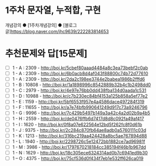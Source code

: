 1주차 문자열, 누적합, 구현
===

개념강의
● [1주차개념강의]
● [블로그글]https://blog.naver.com/jhc9639/222283814653

추천문제와 답[15문제]
===

- [ ] 1 - A : 2309 - http://boj.kr/5cbef80aaad4484a8c3ea73bebf2c0ab
- [ ] 1 - A : 2309 - http://boj.kr/6b0acb8d4af043f88800c74b72d77610
- [ ] 1 - A : 2309 - http://boj.kr/2da2c198ee3744e2babea1986b2fffd6
- [ ] 1 - B : 10808 - http://boj.kr/1a1898996c8542889b32b4c1b2498dd0
- [ ] 1 - C : 2979 - http://boj.kr/4e97e76bb0dd438fba134d0aada1c531
- [ ] 1 - D : 10988 - http://boj.kr/c7b230ec84bf4153a125b858a5ef77e2
- [ ] 1 - E : 1159 - http://boj.kr/5bf6553f957e4a4586dace497284f319
- [ ] 1 - F : 11655 - http://boj.kr/a7e74bfb990641249d917c73a9246796
- [ ] 1 - G : 9996 - http://boj.kr/7c429b5497b149a3a42c4a2d02b9a4b5
- [ ] 1 - H : 2559 - http://boj.kr/de0476ffb6d7417d8d8c092fa49af417
- [ ] 1 - I : 1620 - http://boj.kr/0f8a07e622564e12bd5f262fc8f0d61b
- [ ] 1 - J : 9375 - http://boj.kr/2c284c870fb64ae8adb0a5760111c03d
- [ ] 1 - K : 1213 - http://boj.kr/316bc219aa424428a8bc5ae767894d88
- [ ] 1 - L : 1940 - http://boj.kr/2298726c5e12472bb1882ce7ad96981f
- [ ] 1 - M : 3986 - http://boj.kr/1797670218184cc385194f46b1b967dd
- [ ] 1 - N : 1629 - http://boj.kr/18c305ece6324314ad0b7c6941ed9b30
- [ ] 1 – O : 4375 - http://boj.kr/75cf536d0f434f7eb1e532ff626ca019